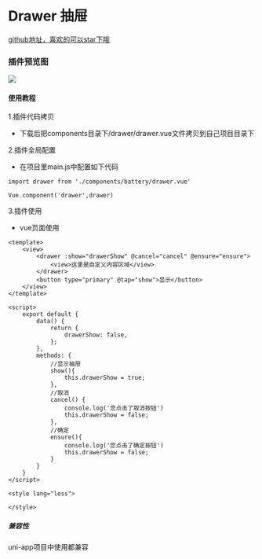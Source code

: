 # Drawer 抽屉

[github地址，喜欢的可以star下哦](https://github.com/xiaowang1314/uniapp-plugin-collections/blob/master/markdowns/drawer.md)

### 插件预览图
![](https://github.com/xiaowang1314/u-validcode/blob/master/static/drawer.gif)

#### 使用教程

1.插件代码拷贝

- 下载后把components目录下/drawer/drawer.vue文件拷贝到自己项目目录下

2.插件全局配置

- 在项目里main.js中配置如下代码

```
import drawer from './components/battery/drawer.vue'

Vue.component('drawer',drawer)

```

3.插件使用

- vue页面使用

```
<template>
	<view>
		<drawer :show="drawerShow" @cancel="cancel" @ensure="ensure">
			<view>这里是自定义内容区域</view>
		</drawer>
		<button type="primary" @tap="show">显示</button>
	</view>
</template>

<script>
	export default {
		data() {
			return {
				drawerShow: false,
			};
		},
		methods: {
			//显示抽屉
			show(){
				this.drawerShow = true;
			},
			//取消
			cancel() {
				console.log('您点击了取消按钮')
				this.drawerShow = false;
			},
			//确定
			ensure(){
				console.log('您点击了确定按钮')
				this.drawerShow = false;
			}
		}
	}
</script>

<style lang="less">

</style>

```

##### 兼容性
uni-app项目中使用都兼容